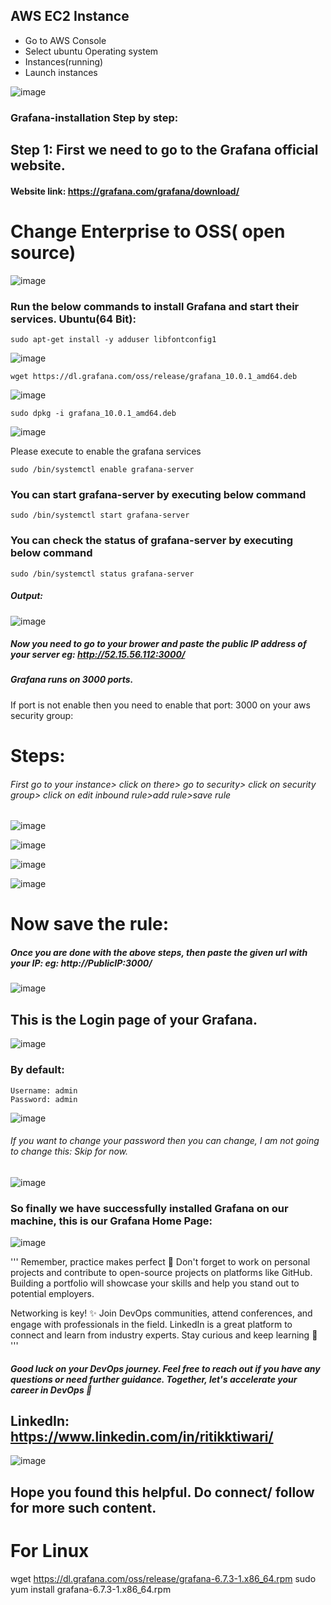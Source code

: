## AWS EC2 Instance

- Go to AWS Console
- Select ubuntu Operating system
- Instances(running)
- Launch instances
  
![image](https://github.com/RitikPyCode/Grafana-installation/assets/69500530/bbbe3cdd-8c50-4071-9a65-c5df2354998c)

### Grafana-installation Step by step:

## Step 1: First we need to go to the Grafana official website.

#### Website link: https://grafana.com/grafana/download/

# Change Enterprise to OSS( open source) 

![image](https://github.com/RitikPyCode/Grafana-installation/assets/69500530/d248c79c-f9de-48d7-a640-831eccc46084)

### Run the below commands to install Grafana and start their services. Ubuntu(64 Bit):

```
sudo apt-get install -y adduser libfontconfig1
```

![image](https://github.com/RitikPyCode/Grafana-installation/assets/69500530/2ab8b80a-5a9a-4d8f-a6fe-85e50e88a892)

```
wget https://dl.grafana.com/oss/release/grafana_10.0.1_amd64.deb
```

![image](https://github.com/RitikPyCode/Grafana-installation/assets/69500530/a30fd40d-2a56-4ee1-8329-3efa75e9a45b)

```
sudo dpkg -i grafana_10.0.1_amd64.deb
```

![image](https://github.com/RitikPyCode/Grafana-installation/assets/69500530/70d6a4ef-d2ff-4abc-8509-2f21c306434f)

Please execute to enable the grafana services

```
sudo /bin/systemctl enable grafana-server
```
### You can start grafana-server by executing below command
```
sudo /bin/systemctl start grafana-server
```
### You can check the status of grafana-server by executing below command
```
sudo /bin/systemctl status grafana-server
```

##### Output:
 ![image](https://github.com/RitikPyCode/Grafana-installation/assets/69500530/8b5bd0c5-b2be-4c3b-b2d4-be79ddda9772)


##### Now you need to go to your brower and paste the public IP address of your server eg: http://52.15.56.112:3000/

##### Grafana runs on 3000 ports.

If port is not enable then you need to enable that port: 3000 on your aws security group:

# Steps: 

###### First go to your instance> click on there> go to security> click on security group> click on edit inbound rule>add rule>save rule

![image](https://github.com/RitikPyCode/Grafana-installation/assets/69500530/f15b42e1-5b1e-4a34-9e6f-ffd63b271f78)


![image](https://github.com/RitikPyCode/Grafana-installation/assets/69500530/0893d932-86a7-4d81-8d7e-7ac61d4ac428)


![image](https://github.com/RitikPyCode/Grafana-installation/assets/69500530/91fb59e4-4b4d-45d0-9173-217c5910dee9)


![image](https://github.com/RitikPyCode/Grafana-installation/assets/69500530/3e20fa37-e170-40f7-a414-b37e7c30fa55)

# Now save the rule:

##### Once you are done with the above steps, then paste the given url with your IP: eg: http://PublicIP:3000/


![image](https://github.com/RitikPyCode/Grafana-installation/assets/69500530/1b04f715-02ec-48ba-9e31-070d105ddda1)


## This is the Login page of your Grafana.

![image](https://github.com/RitikPyCode/Grafana-installation/assets/69500530/ff2d898f-2a76-4709-b898-0dbfe5cbd61b)


### By default:
```
Username: admin
Password: admin

```

![image](https://github.com/RitikPyCode/Grafana-installation/assets/69500530/b1c96f95-1c95-43de-aa1e-15b3e7867229)


###### If you want to change your password then you can change, I am not going to change this: Skip for now.

![image](https://github.com/RitikPyCode/Grafana-installation/assets/69500530/199615cf-aaed-4734-9ecb-b7938d8807dc)


### So finally we have successfully installed Grafana on our machine, this is our Grafana Home Page:

![image](https://github.com/RitikPyCode/Grafana-installation/assets/69500530/3e0cf806-65ae-41e8-8921-977545bde31a)


'''
Remember, practice makes perfect 🎯 Don't forget to work on personal projects and contribute to open-source projects on platforms like GitHub. Building a portfolio will showcase your skills and help you stand out to potential employers.

Networking is key! ✨ Join DevOps communities, attend conferences, and engage with professionals in the field. LinkedIn is a great platform to connect and learn from industry experts.
Stay curious and keep learning 📖
'''

##### Good luck on your DevOps journey. Feel free to reach out if you have any questions or need further guidance. Together, let's accelerate your career in DevOps 💪
## LinkedIn: https://www.linkedin.com/in/ritikktiwari/

![image](https://github.com/RitikPyCode/Grafana-installation/assets/69500530/dbd3cb71-3d98-47c3-95c2-43c231b2e300)


## Hope you found this helpful. Do connect/ follow for more such content.
























# For Linux

wget https://dl.grafana.com/oss/release/grafana-6.7.3-1.x86_64.rpm
sudo yum install grafana-6.7.3-1.x86_64.rpm


